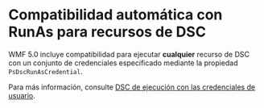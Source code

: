 # <a name="automatic-runas-support-for-dsc-resources"></a>Compatibilidad automática con RunAs para recursos de DSC

WMF 5.0 incluye compatibilidad para ejecutar **cualquier** recurso de DSC con un conjunto de credenciales especificado mediante la propiedad `PsDscRunAsCredential`. 

Para más información, consulte [DSC de ejecución con las credenciales de usuario](https://msdn.microsoft.com/powershell/dsc/runasuser).